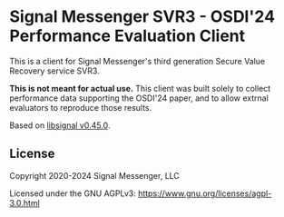 # Signal Messenger SVR3 - OSDI'24 Performance Evaluation Client 
This is a client for Signal Messenger's third generation Secure Value Recovery service SVR3.

**This is not meant for actual use.** This client was built solely to collect performance data supporting the OSDI'24 paper, and to allow extrnal evaluators to reproduce those results.

Based on [libsignal v0.45.0](https://github.com/signalapp/libsignal/releases/tag/v0.45.0).

## License

Copyright 2020-2024 Signal Messenger, LLC

Licensed under the GNU AGPLv3: https://www.gnu.org/licenses/agpl-3.0.html
